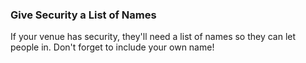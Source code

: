 ### Give Security a List of Names

If your venue has security, they'll need a list of names so they can let people in. Don't forget to include your own name! 
